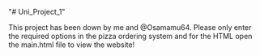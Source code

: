 "# Uni_Project_1" 

This project has been down by me and @Osamamu64.
Please only enter the required options in the pizza ordering system and for the HTML open the main.html file to view the website!
